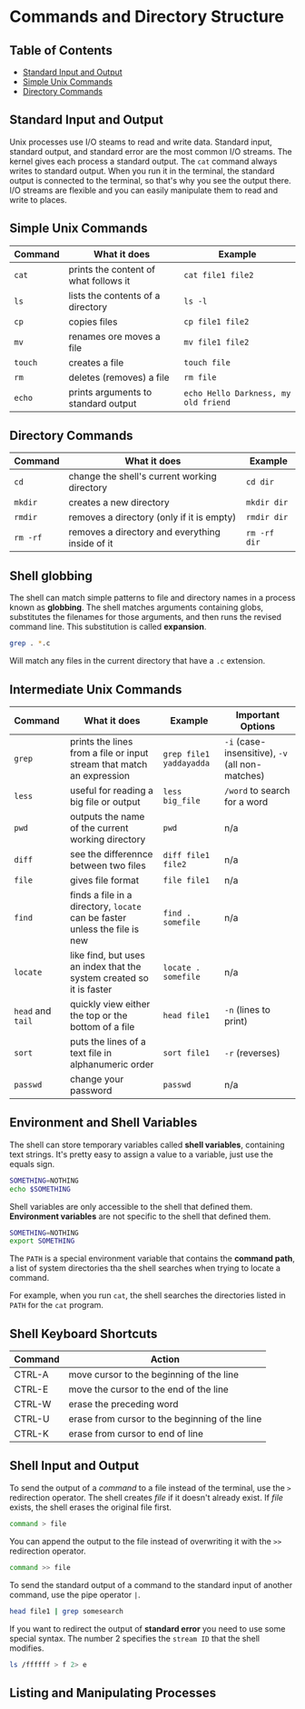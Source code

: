 # Commands and Directory Structure

## Table of Contents
* [Standard Input and Output](#standard-input-and-output)
* [Simple Unix Commands](#simple-unix-commands)
* [Directory Commands](#directory-commands)


## Standard Input and Output

Unix processes use I/O steams to read and write data. Standard input, standard output, and standard error are the most common I/O streams. The kernel gives each process a standard output. The `cat` command always writes to standard output. When you run it in the terminal, the standard output is connected to the terminal, so that's why you see the output there. I/O streams are flexible and you can easily manipulate them to read and write to places.

## Simple Unix Commands

| Command      | What it does | Example     |
| :---        |    ----   |          ---|
| `cat`      | prints the content of what follows it       |  `cat file1 file2`   |
| `ls`   | lists the contents of a directory        | `ls -l`     |
| `cp`   | copies files        | `cp file1 file2`     |
| `mv`   | renames ore moves a file        | `mv file1 file2`     |
| `touch`   | creates a file        | `touch file`     |
| `rm`   | deletes (removes) a file    | `rm file`     |
| `echo`   | prints arguments to standard output        | `echo Hello Darkness, my old friend`  |


## Directory Commands

| Command      | What it does | Example     |
| :---        |    ----   |          ---|
| `cd`   | change the shell's current working directory    | `cd dir`     |
| `mkdir`   | creates a new directory    | `mkdir dir`     |
| `rmdir`   | removes a directory (only if it is empty)    | `rmdir dir` |
| `rm -rf`   | removes a directory and everything inside of it    | `rm -rf dir` |


## Shell globbing

The shell can match simple patterns to file and directory names in a process known as **globbing**. The shell matches arguments containing globs, substitutes the filenames for those arguments, and then runs the revised command line. This substitution is called **expansion**.

```bash
grep . *.c
```

Will match any files in the current directory that have a `.c` extension.


## Intermediate Unix Commands

| Command      | What it does | Example     | Important Options |
| :---        |    ----   |          ---| ---- |
| `grep`      | prints the lines from a file or input stream that match an expression |  `grep file1 yaddayadda`   | `-i` (case-insensitive), `-v` (all non-matches) |
| `less`   | useful for reading a big file or output    | `less big_file` | `/word` to search for a word|
| `pwd` | outputs the name of the current working directory | `pwd` | n/a|
| `diff` | see the differennce between two files | `diff file1 file2` | n/a |
| `file` | gives file format | `file file1` | n/a |
| `find` | finds a file in a directory, `locate` can be faster unless the file is new | `find . somefile` | n/a |
| `locate` | like find, but uses an index that the system created so it is faster | `locate . somefile` | n/a |
| `head` and `tail` | quickly view either the top or the bottom of a file | `head file1` | `-n` (lines to print) |
| `sort` | puts the lines of a text file in alphanumeric order | `sort file1` | `-r` (reverses) |
| `passwd` | change your password | `passwd` | n/a |

## Environment and Shell Variables

The shell can store temporary variables called **shell variables**, containing text strings. It's pretty easy to assign a value to a variable, just use the equals sign.

```bash
SOMETHING=NOTHING
echo $SOMETHING
```

Shell variables are only accessible to the shell that defined them. **Environment variables** are not specific to the shell that defined them.

```bash
SOMETHING=NOTHING
export SOMETHING
```

The `PATH` is a special environment variable that contains the **command path**, a list of system directories tha the shell searches when trying to locate a command.

For example, when you run `cat`, the shell searches the directories listed in `PATH` for the `cat` program.

## Shell Keyboard Shortcuts

| Command      | Action |
| :---        |    ----   | 
| CTRL-A   | move cursor to the beginning of the line |
| CTRL-E   | move the cursor to the end of the line |
| CTRL-W   | erase the preceding word |
| CTRL-U   | erase from cursor to the beginning of the line |
| CTRL-K   | erase from cursor to end of line |

## Shell Input and Output

To send the output of a *command* to a file instead of the terminal, use the `>` redirection operator. The shell creates *file* if it doesn't already exist. If *file* exists, the shell erases the original file first. 

```bash
command > file
```

You can append the output to the file instead of overwriting it with the `>>` redirection operator.

```bash
command >> file
```

To send the standard output of a command to the standard input of another command, use the pipe operator `|`.

```bash
head file1 | grep somesearch
```

If you want to redirect the output of **standard error** you need to use some special syntax. The number 2 specifies the `stream ID` that the shell modifies.

```bash
ls /ffffff > f 2> e
```

## Listing and Manipulating Processes

